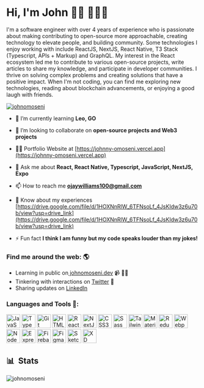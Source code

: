 # Hi, I'm John 👋🏾 👩🏾‍💻

I'm a software engineer with over 4 years of experience who is passionate about making contributing to open-source more approachable, creating technology to elevate people, and building community. Some technologies I enjoy working with include ReactJS, NextJS, React Native, T3 Stack (Typescript, APIs + Markup) and GraphQL. My interest in the React ecosystem led me to contribute to various open-source projects, write articles to share my knowledge, and participate in developer communities. I thrive on solving complex problems and creating solutions that have a positive impact. When I'm not coding, you can find me exploring new technologies, reading about blockchain advancements, or enjoying a good laugh with friends.

<p align="left"> <a href="https://twitter.com/johnomoseni" target="blank"><img src="https://img.shields.io/twitter/follow/johnomoseni?logo=twitter&style=for-the-badge" alt="johnomoseni" /></a> </p>

- 🌱 I’m currently learning **Leo, GO**

- 👯 I’m looking to collaborate on **open-source projects and Web3 projects**

- 👨‍💻 Portfolio Website at [https://johnny-omoseni.vercel.app](https://johnny-omoseni.vercel.app)

- 💬 Ask me about **React, React Native, Typescript, JavaScript, NextJS, Expo**

- 📫 How to reach me **ojaywilliams100@gmail.com**

- 📄 Know about my experiences [https://drive.google.com/file/d/1HOXNnRlW_6TFNsoLf_4JsKIdw3z6u70b/view?usp=drive_link](https://drive.google.com/file/d/1HOXNnRlW_6TFNsoLf_4JsKIdw3z6u70b/view?usp=drive_link)

- ⚡ Fun fact **I think I am funny but my code speaks louder than my jokes!**

<h3 align="left">Find me around the web: 🌎</h3>

- Learning in public on<a href="https://dev.to/johnomoseni"> johnomoseni.dev</a> 📹 ✍🏾
- Tinkering with interactions on <a href="https://twitter.com/JohnOmoseni"> Twitter</a> 🏓
- Sharing updates on <a href="https://www.linkedin.com/in/john-omoseni/">LinkedIn</a>

<h3 align="left">Languages and Tools 💼:</h3>
<p align="left">

<a href="https://developer.mozilla.org/en-US/docs/Web/JavaScript" target="_blank" rel="noreferrer"><img src="https://raw.githubusercontent.com/danielcranney/readme-generator/main/public/icons/skills/javascript-colored.svg" width="36" height="36" alt="JavaScript" /></a>
<a href="https://www.typescriptlang.org/" target="_blank" rel="noreferrer"><img src="https://raw.githubusercontent.com/danielcranney/readme-generator/main/public/icons/skills/typescript-colored.svg" width="36" height="36" alt="TypeScript" /></a>
<a href="https://git-scm.com/" target="_blank" rel="noreferrer"><img src="https://raw.githubusercontent.com/danielcranney/readme-generator/main/public/icons/skills/git-colored.svg" width="36" height="36" alt="Git" /></a>
<a href="https://developer.mozilla.org/en-US/docs/Glossary/HTML5" target="_blank" rel="noreferrer"><img src="https://raw.githubusercontent.com/danielcranney/readme-generator/main/public/icons/skills/html5-colored.svg" width="36" height="36" alt="HTML5" /></a>
<a href="https://reactjs.org/" target="_blank" rel="noreferrer"><img src="https://raw.githubusercontent.com/danielcranney/readme-generator/main/public/icons/skills/react-colored.svg" width="36" height="36" alt="React" /></a>
<a href="https://nextjs.org/docs" target="_blank" rel="noreferrer"><img src="https://raw.githubusercontent.com/danielcranney/readme-generator/main/public/icons/skills/nextjs-colored-dark.svg" width="36" height="36" alt="NextJs" /></a>
<a href="https://www.w3.org/TR/CSS/#css" target="_blank" rel="noreferrer"><img src="https://raw.githubusercontent.com/danielcranney/readme-generator/main/public/icons/skills/css3-colored.svg" width="36" height="36" alt="CSS3" /></a>
<a href="https://sass-lang.com/" target="_blank" rel="noreferrer"><img src="https://raw.githubusercontent.com/danielcranney/readme-generator/main/public/icons/skills/sass-colored.svg" width="36" height="36" alt="Sass" /></a>
<a href="https://tailwindcss.com/" target="_blank" rel="noreferrer"><img src="https://raw.githubusercontent.com/danielcranney/readme-generator/main/public/icons/skills/tailwindcss-colored.svg" width="36" height="36" alt="TailwindCSS" /></a>
<a href="https://mui.com/" target="_blank" rel="noreferrer"><img src="https://raw.githubusercontent.com/danielcranney/readme-generator/main/public/icons/skills/materialui-colored.svg" width="36" height="36" alt="Material UI" /></a>
<a href="https://redux.js.org/" target="_blank" rel="noreferrer"><img src="https://raw.githubusercontent.com/danielcranney/readme-generator/main/public/icons/skills/redux-colored.svg" width="36" height="36" alt="Redux" /></a>
<a href="https://webpack.js.org/" target="_blank" rel="noreferrer"><img src="https://raw.githubusercontent.com/danielcranney/readme-generator/main/public/icons/skills/webpack-colored.svg" width="36" height="36" alt="Webpack" /></a>
<a href="https://nodejs.org/en/" target="_blank" rel="noreferrer"><img src="https://raw.githubusercontent.com/danielcranney/readme-generator/main/public/icons/skills/nodejs-colored.svg" width="36" height="36" alt="NodeJS" /></a>
<a href="https://expressjs.com/" target="_blank" rel="noreferrer"><img src="https://raw.githubusercontent.com/danielcranney/readme-generator/main/public/icons/skills/express-colored-dark.svg" width="36" height="36" alt="Express" /></a>
<a href="https://firebase.google.com/" target="_blank" rel="noreferrer"><img src="https://raw.githubusercontent.com/danielcranney/readme-generator/main/public/icons/skills/firebase-colored.svg" width="36" height="36" alt="Firebase" /></a>
<a href="https://www.figma.com/" target="_blank" rel="noreferrer"><img src="https://raw.githubusercontent.com/danielcranney/readme-generator/main/public/icons/skills/figma-colored.svg" width="36" height="36" alt="Figma" /></a>
<a href="https://www.sketch.com/" target="_blank" rel="noreferrer"><img src="https://raw.githubusercontent.com/danielcranney/readme-generator/main/public/icons/skills/sketch-colored.svg" width="36" height="36" alt="Sketch" /></a>
<a href="https://www.adobe.com/uk/products/xd.html" target="_blank" rel="noreferrer"><img src="https://raw.githubusercontent.com/danielcranney/readme-generator/main/public/icons/skills/xd-colored-dark.svg" width="36" height="36" alt="XD" /></a>
</p>


## 📊 &nbsp;Stats
<p><img align="left" src="https://github-readme-stats.vercel.app/api/top-langs?username=johnomoseni&show_icons=true&locale=en&layout=compact" alt="johnomoseni" /></p>

